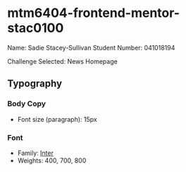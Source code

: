 # mtm6404-frontend-mentor-stac0100

Name: Sadie Stacey-Sullivan 
Student Number: 041018194 

Challenge Selected: News Homepage


## Typography

### Body Copy

- Font size (paragraph): 15px

### Font

- Family: [Inter](https://fonts.google.com/specimen/Inter)
- Weights: 400, 700, 800
